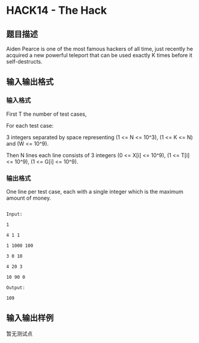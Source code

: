 # HACK14 - The Hack

## 题目描述

Aiden Pearce is one of the most famous hackers of all time, just recently he acquired a new powerful teleport that can be used exactly K times before it self-destructs.

## 输入输出格式

### 输入格式

First T the number of test cases,

For each test case:

3 integers separated by space representing (1 <= N <= 10^3), (1 <= K <= N) and (W <= 10^9).

Then N lines each line consists of 3 integers (0 <= X\[i\] <= 10^9), (1 <= T\[i\] <= 10^9), (1 <= G\[i\] <= 10^9).

### 输出格式

One line per test case, each with a single integer which is the maximum amount of money.

```

Input:

1

4 1 1

1 1000 100

3 0 10

4 20 3

10 90 0

Output:

109

```

## 输入输出样例

暂无测试点

